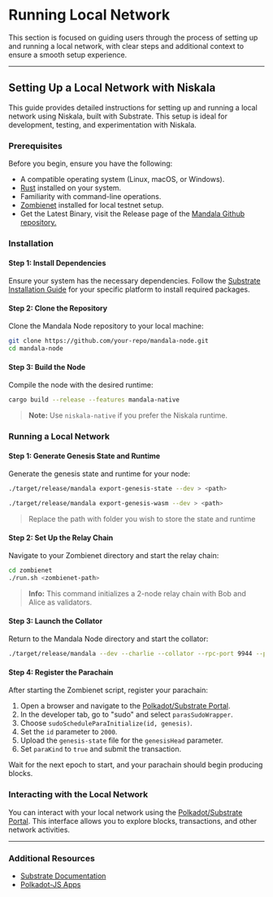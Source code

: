 # Running Local Network

This section is focused on guiding users through the process of setting up and running a local network, with clear steps and additional context to ensure a smooth setup experience.

***

## Setting Up a Local Network with Niskala

This guide provides detailed instructions for setting up and running a local network using Niskala, built with Substrate. This setup is ideal for development, testing, and experimentation with Niskala.

### Prerequisites

Before you begin, ensure you have the following:

* A compatible operating system (Linux, macOS, or Windows).
* [Rust](https://www.rust-lang.org/tools/install) installed on your system.
* Familiarity with command-line operations.
* [Zombienet](https://github.com/paritytech/zombienet) installed for local testnet setup.
* Get the Latest Binary, visit the Release page of the [Mandala Github repository.](https://github.com/MandalaChain/Mandala-Node/tree/main)

### Installation

#### Step 1: Install Dependencies

Ensure your system has the necessary dependencies. Follow the [Substrate Installation Guide](https://docs.substrate.io/install/) for your specific platform to install required packages.

#### Step 2: Clone the Repository

Clone the Mandala Node repository to your local machine:

```sh
git clone https://github.com/your-repo/mandala-node.git
cd mandala-node
```

#### Step 3: Build the Node

Compile the node with the desired runtime:

```sh
cargo build --release --features mandala-native
```

> **Note:** Use `niskala-native` if you prefer the Niskala runtime.

### Running a Local Network

#### Step 1: Generate Genesis State and Runtime

Generate the genesis state and runtime for your node:

```bash
./target/release/mandala export-genesis-state --dev > <path>
```

```bash
./target/release/mandala export-genesis-wasm --dev > <path>
```

> Replace the path with folder you wish to store the state and runtime

#### Step 2: Set Up the Relay Chain

Navigate to your Zombienet directory and start the relay chain:

```bash
cd zombienet
./run.sh <zombienet-path>
```

> **Info:** This command initializes a 2-node relay chain with Bob and Alice as validators.

#### Step 3: Launch the Collator

Return to the Mandala Node directory and start the collator:

```bash
./target/release/mandala --dev --charlie --collator --rpc-port 9944 --port 30333 -- --chain ./zombienet/plain.json --discover-local --port 30334
```

#### Step 4: Register the Parachain

After starting the Zombienet script, register your parachain:

1. Open a browser and navigate to the [Polkadot/Substrate Portal](https://polkadot.js.org/apps/#/explorer?rpc=ws://localhost:9944).
2. In the developer tab, go to "sudo" and select `parasSudoWrapper`.
3. Choose `sudoScheduleParaInitialize(id, genesis)`.
4. Set the `id` parameter to `2000`.
5. Upload the `genesis-state` file for the `genesisHead` parameter.
6. Set `paraKind` to `true` and submit the transaction.

Wait for the next epoch to start, and your parachain should begin producing blocks.

### Interacting with the Local Network

You can interact with your local network using the [Polkadot/Substrate Portal](https://polkadot.js.org/apps/#/explorer?rpc=ws://localhost:9944). This interface allows you to explore blocks, transactions, and other network activities.

***

### Additional Resources

* [Substrate Documentation](https://docs.substrate.io/)
* [Polkadot-JS Apps](https://github.com/polkadot-js/apps)
